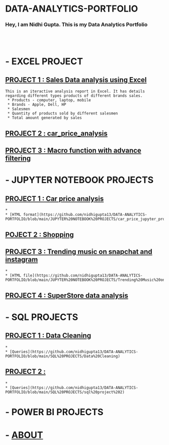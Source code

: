 # DATA-ANALYTICS-PORTFOLIO                                    

### Hey, I am Nidhi Gupta. This is my Data Analytics Portfolio 

<Br></br>

# - EXCEL PROJECT

## [PROJECT 1 : Sales Data analysis using Excel](https://github.com/nidhigupta13/sales-project-using-excel)
    This is an iteractive analysis report in Excel. It has details regarding different types products of different brands sales.
     * Products - computer, laptop, mobile
     * Brands - Apple, Dell, HP
     * Salesmen
     * Quantity of products sold by different salesmen
     * Total amount generated by sales
     
 ## [PROJECT 2 : car_price_analysis ](https://github.com/nidhigupta13/DATA-ANALYTICS-PORTFOLIO/blob/main/EXCEL%20PROJECTS/Excel%20project%202-%20NidhiGupta13.xlsx)
    
 ## [PROJECT 3 : Macro function with advance filtering](https://github.com/nidhigupta13/DATA-ANALYTICS-PORTFOLIO/blob/main/EXCEL%20PROJECTS/excel%20-%20macro%20function%20-%20retrieve%20selected%20data.xlsm)
 
 


# - JUPYTER NOTEBOOK PROJECTS

## [PROJECT 1 : Car price analysis](https://github.com/nidhigupta13/DATA-ANALYTICS-PORTFOLIO/blob/main/JUPYTER%20NOTEBOOK%20PROJECTS/car_price_jupyter_project.ipynb)
    * 
    * [HTML format](https://github.com/nidhigupta13/DATA-ANALYTICS-PORTFOLIO/blob/main/JUPYTER%20NOTEBOOK%20PROJECTS/car_price_jupyter_project.html)
    
## [POJECT 2 : Shopping](https://github.com/nidhigupta13/DATA-ANALYTICS-PORTFOLIO/blob/main/JUPYTER%20NOTEBOOK%20PROJECTS/shopping%20data%20analysis.ipynb)

## [PROJECT 3 : Trending music on snapchat and instagram](https://github.com/nidhigupta13/DATA-ANALYTICS-PORTFOLIO/blob/main/JUPYTER%20NOTEBOOK%20PROJECTS/Trending%20Music%20on%20Instagram%20%26%20Snapchat.ipynb)
    *
    * [HTML file](https://github.com/nidhigupta13/DATA-ANALYTICS-PORTFOLIO/blob/main/JUPYTER%20NOTEBOOK%20PROJECTS/Trending%20Music%20on%20Instagram%20%26%20Snapchat.html)
    
## [PROJECT 4 : SuperStore data analysis](https://github.com/nidhigupta13/DATA-ANALYTICS-PORTFOLIO/blob/main/JUPYTER%20NOTEBOOK%20PROJECTS/superstore.ipynb)


# - SQL PROJECTS

## [PROJECT 1 : Data Cleaning](https://github.com/nidhigupta13/DATA-ANALYTICS-PORTFOLIO/blob/main/SQL%20PROJECTS/Data%20Cleaning.sql)
    *
    * [Queries](https://github.com/nidhigupta13/DATA-ANALYTICS-PORTFOLIO/blob/main/SQL%20PROJECTS/Data%20Cleaning)
    
## [PROJECT 2 : ](https://github.com/nidhigupta13/DATA-ANALYTICS-PORTFOLIO/blob/main/SQL%20PROJECTS/sql%20project%20-%202.sql)
    *
    * [Queries](https://github.com/nidhigupta13/DATA-ANALYTICS-PORTFOLIO/blob/main/SQL%20PROJECTS/sql%20project%202)

# - POWER BI PROJECTS









# - [ABOUT](https://github.com/nidhigupta13/nidhigupta13)

